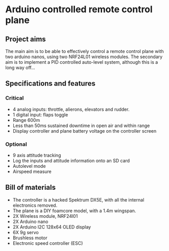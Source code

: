 # Arduino controlled remote control plane

## Project aims
The main aim is to be able to effectively control a remote control plane with two arduino nanos, using two NRF24L01 wireless modules.
The secondary aim is to implement a PID controlled auto-level system, although this is a long way off...

## Specifications and features
### Critical
- 4 analog inputs: throttle, alierons, elevators and rudder.
- 1 digital input: flaps toggle
- Range 600m
- Less than 50ms sustained downtime in open air and within range
- Display controller and plane battery voltage on the controller screen

### Optional
- 9 axis attitude tracking
- Log the inputs and attitude information onto an SD card
- Autolevel mode
- Airspeed measure

## Bill of materials
- The controller is a hacked Spektrum DX5E, with all the internal electronics removed.
- The plane is a DIY foamcore model, with a 1.4m wingspan.
- 2X Wireless module, NRF24l01
- 2X Arduino nano
- 2X Arduino I2C 128x64 OLED display
- 6X 9g servo
- Brushless motor
- Electronic speed controller (ESC)
